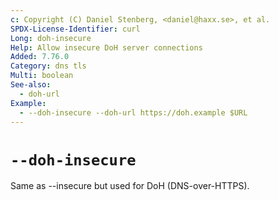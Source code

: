 ```yaml
---
c: Copyright (C) Daniel Stenberg, <daniel@haxx.se>, et al.
SPDX-License-Identifier: curl
Long: doh-insecure
Help: Allow insecure DoH server connections
Added: 7.76.0
Category: dns tls
Multi: boolean
See-also:
  - doh-url
Example:
  - --doh-insecure --doh-url https://doh.example $URL
---
```


# `--doh-insecure`

Same as --insecure but used for DoH (DNS-over-HTTPS).
